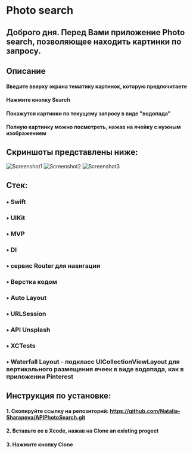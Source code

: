 # Photo search

## Доброго дня. Перед Вами приложение Photo search, позволяющее находить картинки по запросу.

## Описание

#### Введите вверху экрана тематику картинок, которую предпочитаете
#### Нажмите кнопку Search
#### Покажутся картинки по текущему запросу в виде "водопада"
#### Полную картинку можно посмотреть, нажав на ячейку с нужным изображением


## Скриншоты представлены ниже:

![Screenshot1](https://github.com/Natalia-Sharapova/APIPhotoSearch/blob/main/APIPhotoSearch/Screenshots/ScreenShot01.png?raw=true)
![Screenshot2](https://github.com/Natalia-Sharapova/APIPhotoSearch/blob/main/APIPhotoSearch/Screenshots/ScreenShot02.png?raw=true)
![Screenshot3](https://github.com/Natalia-Sharapova/APIPhotoSearch/blob/main/APIPhotoSearch/Screenshots/ScreenShot03.png?raw=true)

## Стек:

### • Swift
### • UIKit
### • MVP
### • DI
### • сервис Router для навигации
### • Верстка кодом
### • Auto Layout
### • URLSession
### • API Unsplash
### • XCTests
### • Waterfall Layout - подкласс UICollectionViewLayout для вертикального размещения ячеек в виде водопада, как в приложении Pinterest

## Инструкция по установке:

#### 1. Скопируйте ссылку на репозиторий: https://github.com/Natalia-Sharapova/APIPhotoSearch.git
#### 2. Вставьте ее в Xcode, нажав на Clone an existing progect
#### 3. Нажмите кнопку Clone

